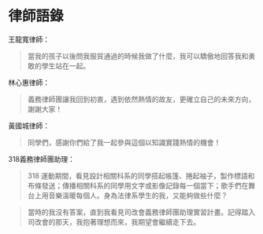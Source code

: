 # 律師語錄

王龍寬律師：

> 當我的孩子以後問我服貿通過的時候我做了什麼，我可以驕傲地回答我和勇敢的學生站在一起。


林心惠律師：

> 義務律師團讓我回到初衷，遇到依然熱情的故友，更確立自己的未來方向，謝謝大家！


黃國城律師：

> 同學們，感謝你們給了我一起參與這個以知識實踐熱情的機會！


318義務律師團助理：

> 318 運動期間，看見設計相關科系的同學搭起帳篷、捲起袖子，製作標語和布條發送；傳播相關科系的同學用文字或影像記錄每一個當下；歌手們在舞台上用音樂溫暖每個人。身為法律系學生的我，又能夠做些什麼？

> 當時的我沒有答案，直到我看見司改會義務律師團助理實習計畫。記得踏入司改會的那天，我抱著理想而來，我期望會繼續走下去。


